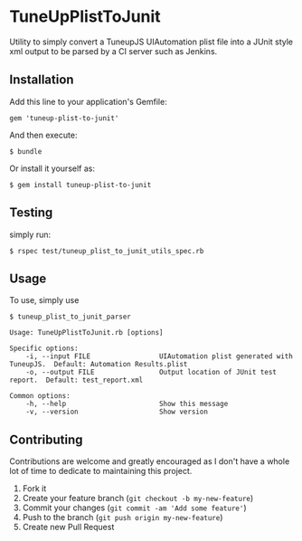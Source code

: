 # TuneUpPlistToJunit

Utility to simply convert a TuneupJS UIAutomation plist file into a JUnit
style xml output to be parsed by a CI server such as Jenkins.

## Installation

Add this line to your application's Gemfile:

    gem 'tuneup-plist-to-junit'

And then execute:

    $ bundle

Or install it yourself as:

    $ gem install tuneup-plist-to-junit

## Testing

simply run:

    $ rspec test/tuneup_plist_to_junit_utils_spec.rb

## Usage

To use, simply use

    $ tuneup_plist_to_junit_parser

    Usage: TuneUpPlistToJunit.rb [options]

    Specific options:
        -i, --input FILE                 UIAutomation plist generated with TuneupJS.  Default: Automation Results.plist
        -o, --output FILE                Output location of JUnit test report.  Default: test_report.xml

    Common options:
        -h, --help                       Show this message
        -v, --version                    Show version


## Contributing

Contributions are welcome and greatly encouraged as I don't have a whole lot of time
to dedicate to maintaining this project.

1. Fork it
2. Create your feature branch (`git checkout -b my-new-feature`)
3. Commit your changes (`git commit -am 'Add some feature'`)
4. Push to the branch (`git push origin my-new-feature`)
5. Create new Pull Request
